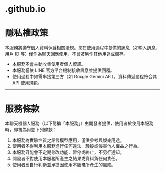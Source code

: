 # .github.io

# 隱私權政策

本服務將遵守個人資料保護相關法規。您在使用過程中提供的訊息（如輸入訊息、用戶 ID 等）僅作為聊天回應使用，不會被另作其他用途或儲存。

- 本服務不會主動收集使用者個人資訊。
- 本服務僅依 LINE 官方平台機制接收訊息並提供回覆。
- 使用過程中如需串接第三方（如 Google Gemini API），資料傳遞過程符合其 API 使用規範。

---

# 服務條款

本聊天機器人服務（以下簡稱「本服務」）由開發者提供，使用者於使用本服務時，即視為同意下列條款：

1. 本服務為實驗性質之語言模型應用，僅供參考與娛樂用途。
2. 使用者不得利用本服務進行任何違法、騷擾或侵害他人權益之行為。
3. 本服務可能會不定期修改功能、暫停或終止，不另行通知。
4. 開發者不對使用本服務所產生之結果或資料負任何責任。
5. 使用者應自行判斷並承擔因使用本服務所產生的風險。
